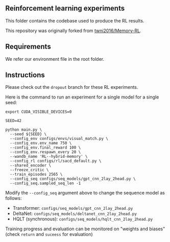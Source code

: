 ## Reinforcement learning experiments

This folder contains the codebase used to produce the RL results.

This repository was originally forked from [twni2016/Memory-RL](https://github.com/twni2016/Memory-RL).

## Requirements

We refer our environment file in the root folder.

## Instructions

Please check out the `dropout` branch for these RL experiments.

Here is the command to run an experiment for a single model for a single seed:

```
export CUDA_VISIBLE_DEVICES=0

SEED=42

python main.py \
  --seed ${SEED} \
  --config_env configs/envs/visual_match.py \
  --config_env.env_name 750 \
  --config_env.final_reward 100 \
  --config_env.respawn_every 20 \
  --wandb_name 'RL--hybrid-memory' \
  --config_rl configs/rl/sacd_default.py \
  --shared_encoder \
  --freeze_critic \
  --train_episodes 2565 \
  --config_seq configs/seq_models/gpt_cnn_2lay_2head.py \
  --config_seq.sampled_seq_len -1
```

Modify the `--config_seq` argument above to change the sequence model as follows:
* Transformer: `configs/seq_models/gpt_cnn_2lay_2head.py`
* DeltaNet: `configs/seq_models/deltanet_cnn_2lay_2head.py`
* HQLT (synchronous): `configs/seq_models/hqlt_cnn_2lay_2head.py`

Training progress and evaluation can be monitored on "weights and biases" (check `return` and `suceess` for evaluation)
